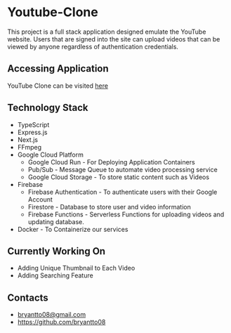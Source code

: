 # Youtube-Clone
This project is a full stack application designed emulate the YouTube website. Users
that are signed into the site can upload videos that can be viewed by anyone 
regardless of authentication credentials.


## Accessing Application
YouTube Clone can be visited [here](https://yt-web-client-n4w3k5hqlq-ue.a.run.app)

## Technology Stack
* TypeScript
* Express.js
* Next.js
* FFmpeg
* Google Cloud Platform
    * Google Cloud Run - For Deploying Application Containers
    * Pub/Sub - Message Queue to automate video processing service
    * Google Cloud Storage - To store static content such as Videos
* Firebase
    * Firebase Authentication - To authenticate users with their Google Account
    * Firestore - Database to store user and video information
    * Firebase Functions - Serverless Functions for uploading videos and updating database.
* Docker - To Containerize our services


## Currently Working On
* Adding Unique Thumbnail to Each Video
* Adding Searching Feature

## Contacts
* bryantto08@gmail.com
* https://github.com/bryantto08
